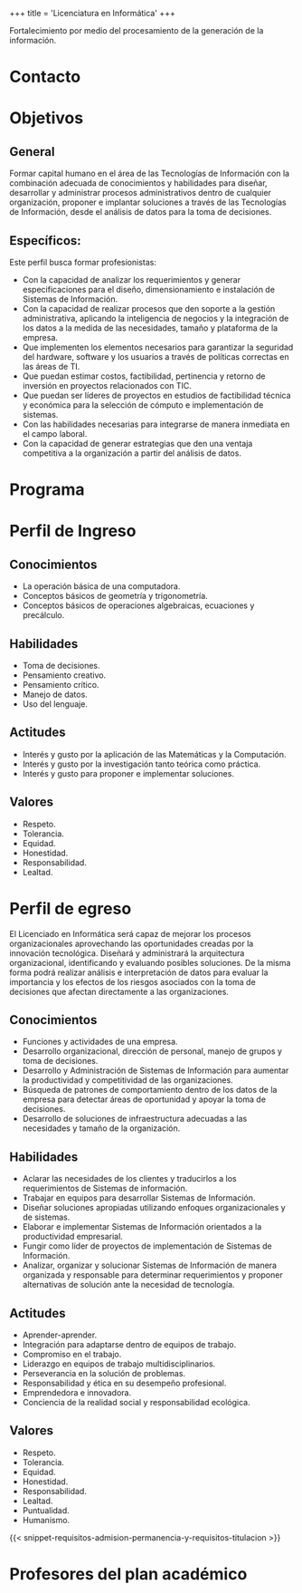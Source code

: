 +++
title = 'Licenciatura en Informática'
+++

Fortalecimiento por medio del procesamiento de la generación de la información.

<!--more-->

# Contacto

# Objetivos

## General

Formar capital humano en el área de las Tecnologías de Información con la combinación adecuada de conocimientos y habilidades para diseñar, desarrollar y administrar procesos administrativos dentro de cualquier organización, proponer e implantar soluciones a través de las Tecnologías de Información, desde el análisis de datos para la toma de decisiones.

## Específicos:

Este perfil busca formar profesionistas:

- Con la capacidad de analizar los requerimientos y generar especificaciones para el diseño, dimensionamiento e instalación de Sistemas de Información.
- Con la capacidad de realizar procesos que den soporte a la gestión administrativa, aplicando la inteligencia de negocios y la integración de los datos a la medida de las necesidades, tamaño y plataforma de la empresa.
- Que implementen los elementos necesarios para garantizar la seguridad del hardware, software y los usuarios a través de políticas correctas en las áreas de TI.
- Que puedan estimar costos, factibilidad, pertinencia y retorno de inversión en proyectos relacionados con TIC.
- Que puedan ser líderes de proyectos en estudios de factibilidad técnica y económica para la selección de cómputo e implementación de sistemas.
- Con las habilidades necesarias para integrarse de manera inmediata en el campo laboral.
- Con la capacidad de generar estrategias que den una ventaja competitiva a la organización a partir del análisis de datos.

# Programa

# Perfil de Ingreso

## Conocimientos

- La operación básica de una computadora.
- Conceptos básicos de geometría y trigonometría.
- Conceptos básicos de operaciones algebraicas, ecuaciones y precálculo.

## Habilidades

- Toma de decisiones.
- Pensamiento creativo.
- Pensamiento crítico.
- Manejo de datos.
- Uso del lenguaje.

## Actitudes

- Interés y gusto por la aplicación de las Matemáticas y la Computación.
- Interés y gusto por la investigación tanto teórica como práctica.
- Interés y gusto para proponer e implementar soluciones.

## Valores

- Respeto.
- Tolerancia.
- Equidad.
- Honestidad.
- Responsabilidad.
- Lealtad.

# Perfil de egreso

El Licenciado en Informática será capaz de mejorar los procesos organizacionales aprovechando las oportunidades creadas por la innovación tecnológica. Diseñará y administrará la arquitectura organizacional, identificando y evaluando posibles soluciones. De la misma forma podrá realizar análisis e interpretación de datos para evaluar la importancia y los efectos de los riesgos asociados con la toma de decisiones que afectan directamente a las organizaciones.

## Conocimientos

- Funciones y actividades de una empresa.
- Desarrollo organizacional, dirección de personal, manejo de grupos y toma de decisiones.
- Desarrollo y Administración de Sistemas de Información para aumentar la productividad y competitividad de las organizaciones.
- Búsqueda de patrones de comportamiento dentro de los datos de la empresa para detectar áreas de oportunidad y apoyar la toma de decisiones.
- Desarrollo de soluciones de infraestructura adecuadas a las necesidades y tamaño de la organización.
 
## Habilidades

- Aclarar las necesidades de los clientes y traducirlos a los requerimientos de Sistemas de información.
- Trabajar en equipos para desarrollar Sistemas de Información.
- Diseñar soluciones apropiadas utilizando enfoques organizacionales y de sistemas.
- Elaborar e implementar Sistemas de Información orientados a la productividad empresarial.
- Fungir como líder de proyectos de implementación de Sistemas de Información.
- Analizar, organizar y solucionar Sistemas de Información de manera organizada y responsable para determinar requerimientos y proponer alternativas de solución ante la necesidad de tecnología.
 
## Actitudes

- Aprender-aprender.
- Integración para adaptarse dentro de equipos de trabajo.
- Compromiso en el trabajo.
- Liderazgo en equipos de trabajo multidisciplinarios.
- Perseverancia en la solución de problemas.
- Responsabilidad y ética en su desempeño profesional.
- Emprendedora e innovadora.
- Conciencia de la realidad social y responsabilidad ecológica.
 
## Valores

- Respeto.
- Tolerancia.
- Equidad.
- Honestidad.
- Responsabilidad.
- Lealtad.
- Puntualidad.
- Humanismo.

{{< snippet-requisitos-admision-permanencia-y-requisitos-titulacion >}}

# Profesores del plan académico
